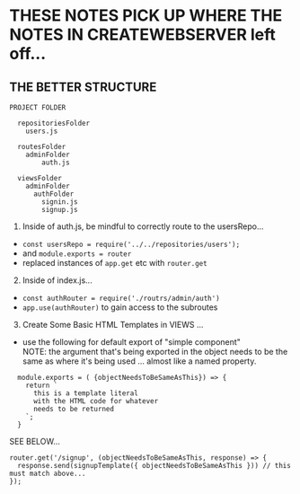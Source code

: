 # THESE NOTES PICK UP WHERE THE NOTES IN CREATEWEBSERVER left off...

## THE BETTER STRUCTURE

```
PROJECT FOLDER
    
  repositoriesFolder
    users.js

  routesFolder
    adminFolder
        auth.js

  viewsFolder
    adminFolder
      authFolder
        signin.js
        signup.js

```

1) Inside of auth.js, be mindful to correctly route to the usersRepo...  
  - `const usersRepo = require('../../repositories/users');`  
  - and `module.exports = router`
  - replaced instances of `app.get` etc with `router.get`

2) Inside of index.js...  
  - `const authRouter = require('./routrs/admin/auth')`
  - `app.use(authRouter)` to gain access to the subroutes
  
3) Create Some Basic HTML Templates in VIEWS ...  
  - use the following for default export of "simple component"  
  NOTE: the argument that's being exported in the object needs to be the same as where it's being used ... almost like a named property. 
  ```
    module.exports = ( {objectNeedsToBeSameAsThis}) => {
      return `
        this is a template literal 
        with the HTML code for whatever 
        needs to be returned
      `;
    }
  ```  
   SEE BELOW...

  ```
  router.get('/signup', (objectNeedsToBeSameAsThis, response) => {
    response.send(signupTemplate({ objectNeedsToBeSameAsThis })) // this must match above...
  });
  ```
